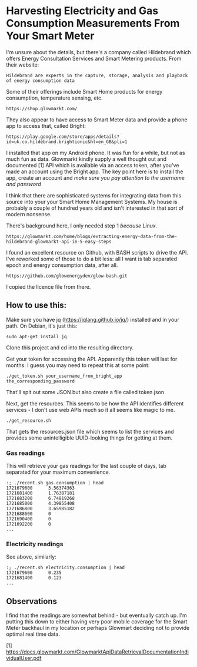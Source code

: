 # Harvesting Electricity and Gas Consumption Measurements From Your Smart Meter

I'm unsure about the details, but there's a company called Hildebrand which
offers Energy Consultation Services and Smart Metering products. From
their website:

    Hildebrand are experts in the capture, storage, analysis and playback
    of energy consumption data

Some of their offerings include Smart Home products for energy consumption,
temperature sensing, etc.

    https://shop.glowmarkt.com/

They also appear to have access to Smart Meter data and provide a phone
app to access that, called Bright:

    https://play.google.com/store/apps/details?id=uk.co.hildebrand.brightionic&hl=en_GB&pli=1

I installed that app on my Android phone. It was fun for a while, but
not as much fun as data. Glowmarkt kindly supply a well thought out and
documented [1] API which is available via an access token, after you've made
an account using the Bright app. The key point here is to install the
app, create an account and _make sure you pay attention to the username
and password_

I think that there are sophisticated systems for integrating data from
this source into your your Smart Home Management Systems. My house is
probably a couple of hundred years old and isn't interested in that sort
of modern nonsense.

There's background here, I only needed step 1 _because Linux_.

    https://glowmarkt.com/home/blogs/extracting-energy-data-from-the-hildebrand-glowmarkt-api-in-5-easy-steps

I found an excellent resource on Github, with BASH scripts to drive the
API. I've reworked some of those to do a bit less: all I want is tab
separated epoch and energy consumption data, after all.

    https://github.com/glowenergydev/glow-bash.git

I copied the licence file from there.

## How to use this:

Make sure you have jq (https://jqlang.github.io/jq/) installed and in your 
path. On Debian, it's just this:

    sudo apt-get install jq

Clone this project and cd into the resulting directory.

Get your token for accessing the API. Apparently this token will last for 
months. I guess you may need to repeat this at some point:

    ./get_token.sh your_username_from_bright_app the_corresponding_password

That'll spit out some JSON but also create a file called token.json

Next, get the resources. This seems to be how the API identifies different 
services - I don't use web APIs much so it all seems like magic to me.

    ./get_resource.sh 

That gets the resources.json file which seems to list the services
and provides some unintelligible UUID-looking things for getting at them.

### Gas readings

This will retrieve your gas readings for the last couple of days, tab separated 
for your maximum convenience.

    :; ./recent.sh gas.consumption | head
    1721679600      3.56374363
    1721681400      1.76387181
    1721683200      6.74819268
    1721685000      4.39855408
    1721686800      3.65985182
    1721688600      0
    1721690400      0
    1721692200      0
    ...

### Electricity readings

See above, similarly:

    :; ./recent.sh electricity.consumption | head
    1721679600      0.235
    1721681400      0.123
    ...

## Observations

I find that the readings are somewhat behind - but eventually catch up.
I'm putting this down to either having very poor mobile coverage for the
Smart Meter backhaul in my location or perhaps Glowmart deciding not to
provide optimal real time data.

[1] https://docs.glowmarkt.com/GlowmarktApiDataRetrievalDocumentationIndividualUser.pdf
